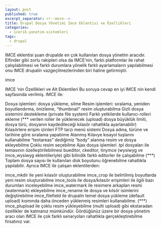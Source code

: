 ```yaml
---
layout: post
published: true
excerpt_separator: <!--more-->
title: Drupal Dosya Yönetimi Imce Eklentisi ve Özellikleri
categories:
  - icerik-yonetim-sistemleri
tags:
  - drupal
---
```

IMCE eklentisi şuan drupalde en çok kullanılan dosya yönetim aracıdır. Elfinder gibi zorlu rakipleri olsa da IMCE‘nin, farklı platformlar ile rahat çalışılabilmesi ve farklı durumlara yönelik farklı ayarlamaların yapılabilmesi onu IMCE drupalin vazgeçilmezlerinden biri haline getirmiştir.

<!--more-->

imce

IMCE ‘nin Özellikleri ve Alt Eklentileri
Bu soruya cevap en iyi IMCE nin kendi sayfasında verilmiş. IMCE ile:

Dosya işlemleri: dosya yükleme, silme
Resim işlemleri: sıralama, yeniden boyutlandırma, önizleme, “thumbnail” resim oluşturabilma
Gizli dosya sistemini destekleme (private file system)
Farklı yetkilerde kullanıcı rolleri ekleme (*** verilen roller ile yüklenecek (upload) dosya büyüklük limiti, dosya türü, dosyanın kaydedileceği kılasör rahatlıkla ayarlanabilir)
Kılasörlere erişim izinleri
FTP tarzı menü sistemi
Dosya adına, türüne ve tarihine göre sıralama yapabime
Atanmış Kılavye kısayol tuşlarını kullanabilme
“textareas” dediğimiz “body” alanına resim ve dosya ekleyebilme
Çoklu resim seçebilme
Ajax dosya işlemleri
.tpl dosyaları ile temasının özelleştirilebilmesi
bueditor, ckeditor, tinymce (wysiwyg ve imce_wysiwyg eklentileriyle) gibi bilindik farklı editorler ile çalışabilme (***)
Toplam dosya sayısı ile kullanılan disk boyutunu öğrenebilme
rahatlıkla yapılabilir. Ayrıca IMCE ile çalışan eklentilerden:

imce_mkdir ile yeni kılasör oluşturabilme
imce_crop ile belirtilmiş boyutlarda yeni resim oluşturabilme
imce_tools ile dosya/kılasör erişimleri ile ilgili bazı durumları inceleyebilme
imce_watermark ile resimere arkaplan resmi (watermark) ekleyebilme
imce_rename ile dosya ve kılsör isimlerini değiştirebilme
imce_filefield ile drupalin temel dosya yükleme (default upload) kısmında daha önceden yüklenmiş resimleri kullanabilme. (***)
imce_plupload ile çoklu resim yükleyebilme (multi upload)
gibi ekstaradan özellikler de katmanız mümkündür. Gördüğünüz üzere bir dosya yönetim aracı olan IMCE ile çok farklı senaryoları rahatlıkla gerçekleştirebilme fırsatınız var.

